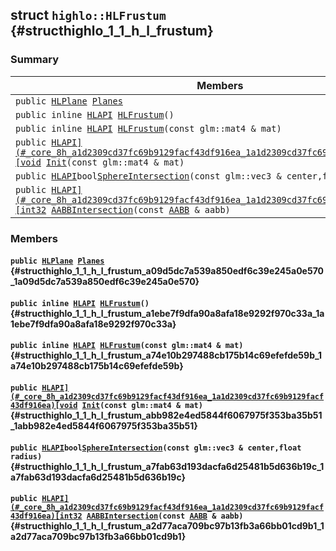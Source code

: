 ## struct `highlo::HLFrustum` {#structhighlo_1_1_h_l_frustum}

### Summary

 Members                        | Descriptions                                
--------------------------------|---------------------------------------------
`public `[`HLPlane`](docs-api/api-highlo--HLPlane.md#structhighlo_1_1_h_l_plane)` `[`Planes`](#structhighlo_1_1_h_l_frustum_a09d5dc7a539a850edf6c39e245a0e570_1a09d5dc7a539a850edf6c39e245a0e570) | 
`public inline `[`HLAPI`](#_core_8h_a1d2309cd37fc69b9129facf43df916ea_1a1d2309cd37fc69b9129facf43df916ea)` `[`HLFrustum`](#structhighlo_1_1_h_l_frustum_a1ebe7f9dfa90a8afa18e9292f970c33a_1a1ebe7f9dfa90a8afa18e9292f970c33a)`()` | 
`public inline `[`HLAPI`](#_core_8h_a1d2309cd37fc69b9129facf43df916ea_1a1d2309cd37fc69b9129facf43df916ea)` `[`HLFrustum`](#structhighlo_1_1_h_l_frustum_a74e10b297488cb175b14c69efefde59b_1a74e10b297488cb175b14c69efefde59b)`(const glm::mat4 & mat)` | 
`public `[`HLAPI](#_core_8h_a1d2309cd37fc69b9129facf43df916ea_1a1d2309cd37fc69b9129facf43df916ea)[void`](#imgui__impl__opengl3__loader_8h_ac668e7cffd9e2e9cfee428b9b2f34fa7_1ac668e7cffd9e2e9cfee428b9b2f34fa7)` `[`Init`](#structhighlo_1_1_h_l_frustum_abb982e4ed5844f6067975f353ba35b51_1abb982e4ed5844f6067975f353ba35b51)`(const glm::mat4 & mat)` | 
`public `[`HLAPI`](#_core_8h_a1d2309cd37fc69b9129facf43df916ea_1a1d2309cd37fc69b9129facf43df916ea)` bool `[`SphereIntersection`](#structhighlo_1_1_h_l_frustum_a7fab63d193dacfa6d25481b5d636b19c_1a7fab63d193dacfa6d25481b5d636b19c)`(const glm::vec3 & center,float radius)` | 
`public `[`HLAPI](#_core_8h_a1d2309cd37fc69b9129facf43df916ea_1a1d2309cd37fc69b9129facf43df916ea)[int32`](#_base_types_8h_a43d43196463bde49cb067f5c20ab8481_1a43d43196463bde49cb067f5c20ab8481)` `[`AABBIntersection`](#structhighlo_1_1_h_l_frustum_a2d77aca709bc97b13fb3a66bb01cd9b1_1a2d77aca709bc97b13fb3a66bb01cd9b1)`(const `[`AABB`](docs-api/api-highlo--AABB.md#structhighlo_1_1_a_a_b_b)` & aabb)` | 

### Members

#### `public `[`HLPlane`](docs-api/api-highlo--HLPlane.md#structhighlo_1_1_h_l_plane)` `[`Planes`](#structhighlo_1_1_h_l_frustum_a09d5dc7a539a850edf6c39e245a0e570_1a09d5dc7a539a850edf6c39e245a0e570) {#structhighlo_1_1_h_l_frustum_a09d5dc7a539a850edf6c39e245a0e570_1a09d5dc7a539a850edf6c39e245a0e570}

#### `public inline `[`HLAPI`](#_core_8h_a1d2309cd37fc69b9129facf43df916ea_1a1d2309cd37fc69b9129facf43df916ea)` `[`HLFrustum`](#structhighlo_1_1_h_l_frustum_a1ebe7f9dfa90a8afa18e9292f970c33a_1a1ebe7f9dfa90a8afa18e9292f970c33a)`()` {#structhighlo_1_1_h_l_frustum_a1ebe7f9dfa90a8afa18e9292f970c33a_1a1ebe7f9dfa90a8afa18e9292f970c33a}

#### `public inline `[`HLAPI`](#_core_8h_a1d2309cd37fc69b9129facf43df916ea_1a1d2309cd37fc69b9129facf43df916ea)` `[`HLFrustum`](#structhighlo_1_1_h_l_frustum_a74e10b297488cb175b14c69efefde59b_1a74e10b297488cb175b14c69efefde59b)`(const glm::mat4 & mat)` {#structhighlo_1_1_h_l_frustum_a74e10b297488cb175b14c69efefde59b_1a74e10b297488cb175b14c69efefde59b}

#### `public `[`HLAPI](#_core_8h_a1d2309cd37fc69b9129facf43df916ea_1a1d2309cd37fc69b9129facf43df916ea)[void`](#imgui__impl__opengl3__loader_8h_ac668e7cffd9e2e9cfee428b9b2f34fa7_1ac668e7cffd9e2e9cfee428b9b2f34fa7)` `[`Init`](#structhighlo_1_1_h_l_frustum_abb982e4ed5844f6067975f353ba35b51_1abb982e4ed5844f6067975f353ba35b51)`(const glm::mat4 & mat)` {#structhighlo_1_1_h_l_frustum_abb982e4ed5844f6067975f353ba35b51_1abb982e4ed5844f6067975f353ba35b51}

#### `public `[`HLAPI`](#_core_8h_a1d2309cd37fc69b9129facf43df916ea_1a1d2309cd37fc69b9129facf43df916ea)` bool `[`SphereIntersection`](#structhighlo_1_1_h_l_frustum_a7fab63d193dacfa6d25481b5d636b19c_1a7fab63d193dacfa6d25481b5d636b19c)`(const glm::vec3 & center,float radius)` {#structhighlo_1_1_h_l_frustum_a7fab63d193dacfa6d25481b5d636b19c_1a7fab63d193dacfa6d25481b5d636b19c}

#### `public `[`HLAPI](#_core_8h_a1d2309cd37fc69b9129facf43df916ea_1a1d2309cd37fc69b9129facf43df916ea)[int32`](#_base_types_8h_a43d43196463bde49cb067f5c20ab8481_1a43d43196463bde49cb067f5c20ab8481)` `[`AABBIntersection`](#structhighlo_1_1_h_l_frustum_a2d77aca709bc97b13fb3a66bb01cd9b1_1a2d77aca709bc97b13fb3a66bb01cd9b1)`(const `[`AABB`](docs-api/api-highlo--AABB.md#structhighlo_1_1_a_a_b_b)` & aabb)` {#structhighlo_1_1_h_l_frustum_a2d77aca709bc97b13fb3a66bb01cd9b1_1a2d77aca709bc97b13fb3a66bb01cd9b1}

